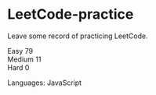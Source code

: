 # LeetCode-practice
Leave some record of practicing LeetCode.

Easy 79 
<br>
Medium 11 
<br>
Hard 0 
 
Languages: JavaScript
